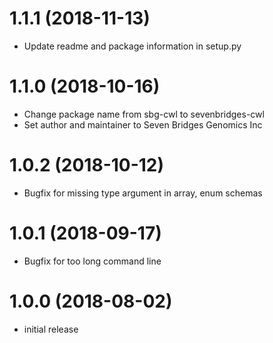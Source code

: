 1.1.1 (2018-11-13)
==================
-   Update readme and package information in setup.py

1.1.0 (2018-10-16)
==================
-   Change package name from sbg-cwl to sevenbridges-cwl
-   Set author and maintainer to Seven Bridges Genomics Inc

1.0.2 (2018-10-12)
==================
-   Bugfix for missing type argument in array, enum schemas

1.0.1 (2018-09-17)
==================
-   Bugfix for too long command line

1.0.0 (2018-08-02)
==================

-   initial release
